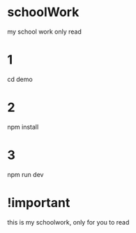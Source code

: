 # schoolWork
my school work only read

# 1
cd demo

# 2
npm install

# 3
npm run dev

# !important 
this is my schoolwork, only for you to read
